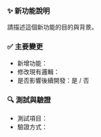 ### ✨ 新功能說明
請描述這個新功能的目的與背景。

### ✅ 主要變更
- 新增功能：
- 修改現有邏輯：
- 是否影響後續開發：是 / 否

### 🔍 測試與驗證
- 測試項目：
- 驗證方式：